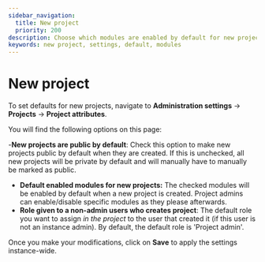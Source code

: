 ```yaml
---
sidebar_navigation:
  title: New project
  priority: 200
description: Choose which modules are enabled by default for new projects and the role given to non-admin users who create a project
keywords: new project, settings, default, modules
---
```


# New project

To set defaults for new projects, navigate to **Administration settings** → **Projects** → **Project attributes**. 

You will find the following options on this page:

-**New projects are public by default**: Check this option to make new projects public by default when they are created. If this is unchecked, all new projects will be private by default and will manually have to manually be marked as public.
- **Default enabled modules for new projects:** The checked modules will be enabled by default when a new project is created. Project admins can enable/disable specific modules as they please afterwards.
- **Role given to a non-admin users who creates project**: The default role you want to assign *in the project* to the user that created it (if this user is not an instance admin). By default, the default role is 'Project admin'.

Once you make your modifications, click on **Save** to apply the settings instance-wide.